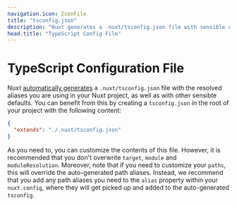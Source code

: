 ```yaml
---
navigation.icon: IconFile
title: "tsconfig.json"
description: "Nuxt generates a .nuxt/tsconfig.json file with sensible defaults and your aliases."
head.title: "TypeScript Config File"
---
```


# TypeScript Configuration File

Nuxt [automatically generates](/docs/guide/concepts/typescript) a `.nuxt/tsconfig.json` file with the resolved aliases you are using in your Nuxt project, as well as with other sensible defaults. You can benefit from this by creating a `tsconfig.json` in the root of your project with the following content:

```json
{
  "extends": "./.nuxt/tsconfig.json"
}
```

As you need to, you can customize the contents of this file. However, it is recommended that you don't overwrite `target`, `module` and `moduleResolution`. Moreover, note that if you need to customize your `paths`, this will override the auto-generated path aliases. Instead, we recommend that you add any path aliases you need to the `alias` property within your `nuxt.config`, where they will get picked up and added to the auto-generated `tsconfig`.
